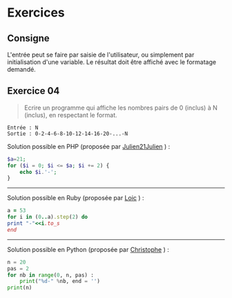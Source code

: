 # Exercices
## Consigne
L'entrée peut se faire par saisie de l'utilisateur, ou simplement par initialisation d'une variable. Le résultat doit être affiché avec le formatage demandé.

## Exercice 04
>Ecrire un programme qui affiche les nombres pairs de 0 (inclus) à N (inclus), en respectant le format.
```
Entrée : N
Sortie : 0-2-4-6-8-10-12-14-16-20-...-N
```
Solution possible en PHP (proposée par [Julien21Julien](https://github.com/Julien21Julien) ) :
```PHP
$a=21;
for ($i = 0; $i <= $a; $i += 2) {
    echo $i.'-'; 
}
```
-----------------------------------------------------
Solution possible en Ruby (proposée par [Loic](https://github.com/EuryX) )  :
```Ruby
a = 53
for i in (0..a).step(2) do 
print "-"<<i.to_s
end
```
-----------------------------------------------------
Solution possible en Python (proposée par [Christophe](https://github.com/StickHash) ) :
```Python
n = 20
pas = 2
for nb in range(0, n, pas) :
    print("%d-" %nb, end = '')
print(n)
```
